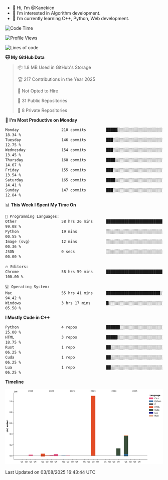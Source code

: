 - 👋 Hi, I’m @Kanekicn
- 👀 I’m interested in Algorithm development.
- 🌱 I’m currently learning C++, Python, Web development.

<!---
cotecsz/cotecsz is a ✨ special ✨ repository because its `README.md` (this file) appears on your GitHub profile.
You can click the Preview link to take a look at your changes.
--->

<!--START_SECTION:waka-->
![Code Time](http://img.shields.io/badge/Code%20Time-4%2C108%20hrs%2043%20mins-blue)

![Profile Views](http://img.shields.io/badge/Profile%20Views-0-blue)

![Lines of code](https://img.shields.io/badge/From%20Hello%20World%20I%27ve%20Written-1.7%20million%20lines%20of%20code-blue)

**🐱 My GitHub Data** 

> 📦 1.8 MB Used in GitHub's Storage 
 > 
> 🏆 217 Contributions in the Year 2025
 > 
> 🚫 Not Opted to Hire
 > 
> 📜 31 Public Repositories 
 > 
> 🔑 8 Private Repositories 
 > 
📅 **I'm Most Productive on Monday** 

```text
Monday                   210 commits         █████░░░░░░░░░░░░░░░░░░░░   18.34 % 
Tuesday                  146 commits         ███░░░░░░░░░░░░░░░░░░░░░░   12.75 % 
Wednesday                154 commits         ███░░░░░░░░░░░░░░░░░░░░░░   13.45 % 
Thursday                 168 commits         ████░░░░░░░░░░░░░░░░░░░░░   14.67 % 
Friday                   155 commits         ███░░░░░░░░░░░░░░░░░░░░░░   13.54 % 
Saturday                 165 commits         ████░░░░░░░░░░░░░░░░░░░░░   14.41 % 
Sunday                   147 commits         ███░░░░░░░░░░░░░░░░░░░░░░   12.84 % 
```


📊 **This Week I Spent My Time On** 

```text
💬 Programming Languages: 
Other                    58 hrs 26 mins      █████████████████████████   99.08 % 
Python                   19 mins             ░░░░░░░░░░░░░░░░░░░░░░░░░   00.55 % 
Image (svg)              12 mins             ░░░░░░░░░░░░░░░░░░░░░░░░░   00.36 % 
JSON                     0 secs              ░░░░░░░░░░░░░░░░░░░░░░░░░   00.00 % 

🔥 Editors: 
Chrome                   58 hrs 59 mins      █████████████████████████   100.00 % 

💻 Operating System: 
Mac                      55 hrs 41 mins      ████████████████████████░   94.42 % 
Windows                  3 hrs 17 mins       █░░░░░░░░░░░░░░░░░░░░░░░░   05.58 % 
```

**I Mostly Code in C++** 

```text
Python                   4 repos             ██████░░░░░░░░░░░░░░░░░░░   25.00 % 
HTML                     3 repos             █████░░░░░░░░░░░░░░░░░░░░   18.75 % 
Rust                     1 repo              ██░░░░░░░░░░░░░░░░░░░░░░░   06.25 % 
Cuda                     1 repo              ██░░░░░░░░░░░░░░░░░░░░░░░   06.25 % 
Lua                      1 repo              ██░░░░░░░░░░░░░░░░░░░░░░░   06.25 % 
```



**Timeline**

![Lines of Code chart](https://raw.githubusercontent.com/Kanekicn/Kanekicn/master/assets/bar_graph.png)


 Last Updated on 03/08/2025 16:43:44 UTC
<!--END_SECTION:waka-->
